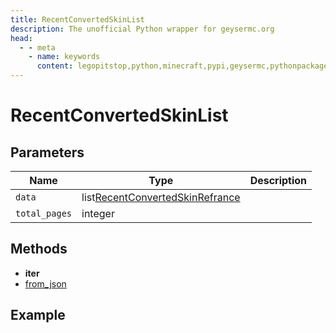 ```yaml
---
title: RecentConvertedSkinList
description: The unofficial Python wrapper for geysermc.org
head:
  - - meta
    - name: keywords
      content: legopitstop,python,minecraft,pypi,geysermc,pythonpackage
---
```


# RecentConvertedSkinList

## Parameters

| Name        | Type                                | Description |
| ----------- | ----------------------------------- | ----------- |
| `data`        | list[RecentConvertedSkinRefrance]() |             |
| `total_pages` | integer                             |             |

## Methods

- **iter**
- [from_json](#from-json)

## Example

```py

```
